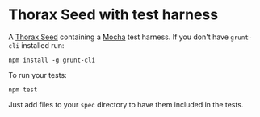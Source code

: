 Thorax Seed with test harness
===========

A [Thorax Seed](http://github.com/walmartlabs/thorax-seed) containing a [Mocha](http://visionmedia.github.com/mocha/) test harness. If you don't have `grunt-cli` installed run:

    npm install -g grunt-cli

To run your tests:

    npm test

Just add files to your `spec` directory to have them included in the tests.